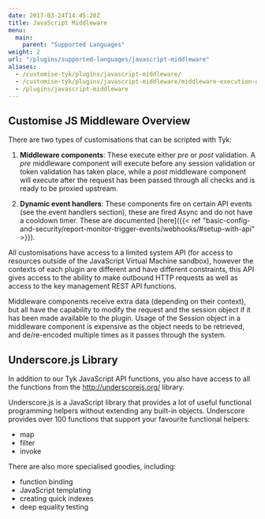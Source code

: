 ```yaml
---
date: 2017-03-24T14:45:20Z
title: JavaScript Middleware
menu:
  main:
    parent: "Supported Languages"
weight: 2
url: "/plugins/supported-languages/javascript-middleware"
aliases:
  - /customise-tyk/plugins/javascript-middleware/
  - /customise-tyk/plugins/javascript-middleware/middleware-execution-order/
  - /plugins/javascript-middleware
---
```


## <a name="customise"></a>Customise JS Middleware Overview

There are two types of customisations that can be scripted with Tyk:

1.  **Middleware components**: These execute either *pre* or *post* validation. A *pre* middleware component will execute before any session validation or token validation has taken place, while a *post* middleware component will execute after the request has been passed through all checks and is ready to be proxied upstream.

2.  **Dynamic event handlers**: These components fire on certain API events (see the event handlers section), these are fired Async and do not have a cooldown timer. These are documented [here]({{< ref "basic-config-and-security/report-monitor-trigger-events/webhooks/#setup-with-api" >}}).

All customisations have access to a limited system API (for access to resources outside of the JavaScript Virtual Machine sandbox), however the contexts of each plugin are different and have different constraints, this API gives access to the ability to make outbound HTTP requests as well as access to the key management REST API functions.

Middleware components receive extra data (depending on their context), but all have the capability to modify the request and the session object if it has been made available to the plugin. Usage of the Session object in a middleware component is expensive as the object needs to be retrieved, and de/re-encoded multiple times as it passes through the system.

## Underscore.js Library

In addition to our Tyk JavaScript API functions, you also have access to all the functions from the http://underscorejs.org/ library.

Underscore.js is a JavaScript library that provides a lot of useful functional programming helpers without extending any built-in objects. Underscore provides over 100 functions that support your favourite functional helpers: 

* map
* filter
* invoke

There are also more specialised goodies, including: 

* function binding
* JavaScript templating
* creating quick indexes
* deep equality testing
